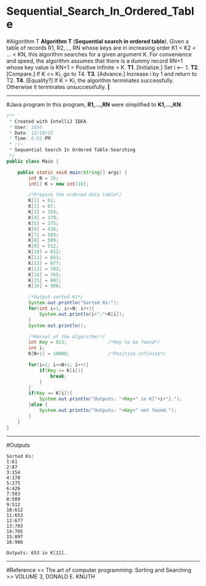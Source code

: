 # Sequential_Search_In_Ordered_Table

﻿#Algorithm T
**Algorithm T** (**Sequential search in ordered table**). Given a table of records 
R1, R2,..., RN whose keys are in increasing order K1 < K2 < ... < KN, 
this algorithm searches for a given argument K. For convenience and speed, 
the algorithm assumes that there is a dummy record RN+1 whose key value is 
KN+1 = Positive Infinite > K. 
**T1**. [Initialize.] Set i <-- 1. 
**T2**. [Compare.] If K <= Ki, go to T4. 
**T3**. [Advance.] Increase i by 1 and return to T2. 
**T4**. [Equality?] If K = Ki, the algorithm terminates successfully. Otherwise it 
terminates unsuccessfully. **|** 

---
#Java program
In this program, **R1,...,RN** were simplified to **K1,...,KN**.

```java
/**
 * Created with IntelliJ IDEA.
 * User: 1O1O
 * Date: 12/10/13
 * Time: 6:52 PM
 * :)~
 * Sequential Search In Ordered Table:Searching
 */
public class Main {

    public static void main(String[] args) {
        int N = 16;
        int[] K = new int[18];

        /*Prepare the ordered data table*/
        K[1] = 61;
        K[2] = 87;
        K[3] = 154;
        K[4] = 170;
        K[5] = 275;
        K[6] = 426;
        K[7] = 503;
        K[8] = 509;
        K[9] = 512;
        K[10] = 612;
        K[11] = 653;
        K[12] = 677;
        K[13] = 703;
        K[14] = 765;
        K[15] = 897;
        K[16] = 908;

        /*Output sorted Ks*/
        System.out.println("Sorted Ks:");
        for(int i=1; i<=N; i++){
            System.out.println(i+":"+K[i]);
        }
        System.out.println();

        /*Kernel of the Algorithm!*/
        int Key = 653;               /*Key to be found*/
        int i;
        K[N+1] = 10000;              /*Positive infinite*/

        for(i=1; i<=N+1; i++){
            if(Key <= K[i]){
                break;
            }
        }
        if(Key == K[i]){
            System.out.println("Outputs: "+Key+" in K["+i+"].");
        }else {
            System.out.println("Outputs: "+Key+" not found.");
        }
    }
}
```

---
#Outputs
```
Sorted Ks:
1:61
2:87
3:154
4:170
5:275
6:426
7:503
8:509
9:512
10:612
11:653
12:677
13:703
14:765
15:897
16:908

Outputs: 653 in K[11].
```

---
#Reference
<< The art of computer programming: Sorting and Searching >> VOLUME 3, DONALD E. KNUTH
